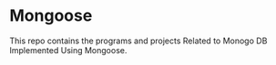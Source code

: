 # Mongoose
This repo contains the programs and projects  Related to Monogo DB Implemented Using Mongoose.

